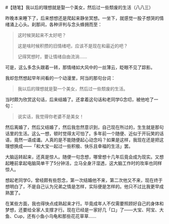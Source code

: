 #【随笔】我以后的理想就是娶一个美女，然后过一些颓废的生活（八八三）

昨晚本来睡下了，后来想想还是爬起来静坐冥想。一坐下，就感觉一股子想哭的情绪涌上心头。刹那间，各种评判与念头蜂拥而至：

> 这时候哭起来不太好吧？
>
> 这是啥时候积攒的旧情绪吧，应该不是现在和最近的吧？
>
> 记得冥想时，要让情绪自由流淌……

可是，这么多念头跟着一转，那情绪如大风中的一丝薄云，眨眼不见了踪影。

我却忽然想起早年间看的一个动漫里，阿当的那句台词：

> 我以后的理想就是娶一个美女，然后过一些颓废的生活。

当时颇为欣赏这句话，后来结婚了。还拿着这句话和老同学G念叨，被他呛了一句：

> 说实话，我觉得你老婆不是美女！

然后离婚了，然后又结婚了，然后我忽然意识到，自己现在所过的，生生就是那句话里的生活。这么一想，顿时觉得太可怕了。多年前一个随便、近似于开玩笑的话语，竟然一语成谶。人真的是不能随便起心动念吗？如果是这样，我现在还是把这理想换成——「和大宝一起过一些积极、快乐且幸福的生活」罢。

大脑运转起来，还真是惊人。随便一句念想，哪曾想十几年后竟会成为现实。又想起睡前拿起电脑简单干了5分钟活，立马全身汗湿透，这大脑工作时的攻率也同样惊人。

想起老同学G，曾经颇有些怨念，第一次结婚他不来，第二次他又不来，现在终于想明白了，不是自己认为兄弟之情是怎样，实际便是怎样的。他只不过比我更早成熟罢了。

在某些方面，我也得快点成熟起来才行。毕竟成年人不仅需要照顾好自己的身体和梦想，还要给全家人支撑才行。现在已经是一家好几「口」了——大宝、阿宝、大鱼、Cup，还有小鱼小乌龟和那些花花草草……